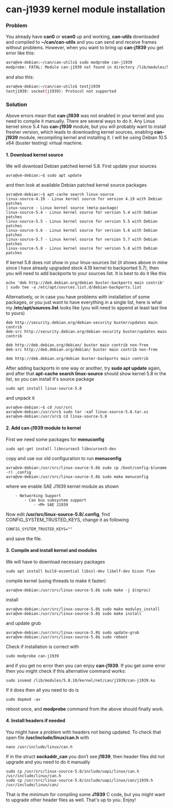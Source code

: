 # can-j1939 kernel module installation #



### Problem

You already have **can0** or **vcan0** up and working, **can-utils** downloaded and compiled to **~/can/can-utils** and you can send and receive frames without problems. However, when you want to bring up **can-j1939** you get error like this:

```bash
avra@vm-debian:~/can/can-utils$ sudo modprobe can-j1939
modprobe: FATAL: Module can-j1939 not found in directory /lib/modules/5.7.0.0.bpo.2-amd64
```

and also this:

```bash
avra@vm-debian:~/can/can-utils$ testj1939
testj1939: socket(j1939): Protocol not supported
```



### Solution

Above errors mean that **can-j1939** was not enabled in your kernel and you need to compile it manually. There are several ways to do it. Any Linux kernel since 5.4 has **can-j1939** module, but you will probably want to install fresher version, which leads to downloading kernel sources, enabling **can-j1939** module, recompiling kernel and installing it. I will be using Debian 10.5 x64 (buster testing) virtual machine.



#### 1. Download kernel source ####

We will download Debian patched kernel 5.8. First update your sources

```
avra@vm-debian:~$ sudo apt update
```

and then look at available Debian patched kernel source packages

```
avra@vm-debian:~$ apt-cache search linux-source
linux-source-4.19 - Linux kernel source for version 4.19 with Debian patches
linux-source - Linux kernel source (meta-package)
linux-source-5.4 - Linux kernel source for version 5.4 with Debian patches
linux-source-5.5 - Linux kernel source for version 5.5 with Debian patches
linux-source-5.6 - Linux kernel source for version 5.6 with Debian patches
linux-source-5.7 - Linux kernel source for version 5.7 with Debian patches
linux-source-5.8 - Linux kernel source for version 5.8 with Debian patches
```

If kernel 5.8 does not show in your linux-sources list (it shows above in mine since I have already upgraded stock 4.19 kernel to backported 5.7), then you will need to add backports to your sources list. It is best to do it like this

```
echo 'deb http://deb.debian.org/debian buster-backports main contrib' | sudo tee -a /etc/apt/sources.list.d/debian-backports.list
```

Alternatively, or in case you have problems with installation of some packages, or you just want to have everything in a single list, here is what my **/etc/apt/sources.list** looks like (you will need to append at least last line to yours)

```
deb http://security.debian.org/debian-security buster/updates main contrib
deb-src http://security.debian.org/debian-security buster/updates main contrib

deb http://deb.debian.org/debian/ buster main contrib non-free
deb-src http://deb.debian.org/debian/ buster main contrib non-free

deb http://deb.debian.org/debian buster-backports main contrib
```

After adding backports in one way or another, try **sudo apt update** again, and after that **apt-cache search linux-source** should show kernel 5.8 in the list, so you can install it's source package

```
sudo apt install linux-source-5.8
```

and unpack it
```
avra@vm-debian:~$ cd /usr/src
avra@vm-debian:/usr/src$ sudo tar -xaf linux-source-5.8.tar.xz
avra@vm-debian:/usr/src$ cd linux-source-5.8
```



#### 2. Add can-j1939 module to kernel ####

First we need some packages for **menuconfig**

```
sudo apt-get install libncurses5 libncurses5-dev
```

copy and use our old configuration to run **menuconfig**

```
avra@vm-debian:/usr/src/linux-source-5.8$ sudo cp /boot/config-$(uname -r) .config
avra@vm-debian:/usr/src/linux-source-5.8$ sudo make menuconfig
```

where we enable SAE  J1939 kernel module as shown

```
	- Networking Support
		- Can bus subsystem support
			- <M> SAE J1939
```

Now edit **/usr/src/linux-source-5.8/.config**, find CONFIG_SYSTEM_TRUSTED_KEYS, change it as following
```
CONFIG_SYSTEM_TRUSTED_KEYS=""
```

and save the file.



#### 3. Compile and install kernel and modules

We will have to download necessary packages

```
sudo apt install build-essential libssl-dev libelf-dev bison flex
```

compile kernel (using threads to make it faster)

```
avra@vm-debian:/usr/src/linux-source-5.8$ sudo make -j $(nproc)
```

install

```
avra@vm-debian:/usr/src/linux-source-5.8$ sudo make modules_install
avra@vm-debian:/usr/src/linux-source-5.8$ sudo make install
```

and update grub

```
avra@vm-debian:/usr/src/linux-source-5.8$ sudo update-grub
avra@vm-debian:/usr/src/linux-source-5.8$ sudo reboot
```

Check if installation is correct with

```
sudo modprobe can-j1939
```

and if you get no error then you can enjoy **can-j1939**. If you get some error then you might check if this alternative command works:

```
sudo insmod /lib/modules/5.8.10/kernel/net/can/j1939/can-j1939.ko
```

If it does then all you need to do is

```
sudo depmod -av
```

reboot once, and **modprobe** command from the above should finally work.



#### 4. Install headers if needed

You might have a problem with headers not being updated. To check that open file **/usr/include/linux/can.h** with

```
nano /usr/include/linux/can.h
```

If in the struct **sockaddr_can** you don’t see **j1939**, then header files did not upgrade and you need to do it manually

```
sudo cp /usr/src/linux-source-5.8/include/uapi/linux/can.h /usr/include/linux/can.h
sudo cp /usr/src/linux-source-5.8/include/uapi/linux/can/j1939.h /usr/include/linux/can/
```

That is the minimum for compiling some **J1939** C code, but you might want to upgrade other header files as well. That's up to you. Enjoy!
